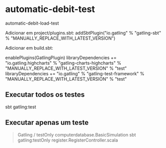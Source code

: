 # automatic-debit-test
automatic-debit-load-test

Adicionar em project/plugins.sbt: addSbtPlugin("io.gatling" % "gatling-sbt" % "MANUALLY_REPLACE_WITH_LATEST_VERSION")

Adicionar em build.sbt: 

enablePlugins(GatlingPlugin)
libraryDependencies += "io.gatling.highcharts" % "gatling-charts-highcharts" % "MANUALLY_REPLACE_WITH_LATEST_VERSION" % "test"
libraryDependencies += "io.gatling"            % "gatling-test-framework"    % "MANUALLY_REPLACE_WITH_LATEST_VERSION" % "test"


Executar todos os testes
-------------------
sbt gatling:test

Executar apenas um teste
-----------------------

> Gatling / testOnly computerdatabase.BasicSimulation
sbt gatling:testOnly register.RegisterController.scala
